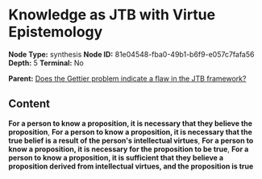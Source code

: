 # Knowledge as JTB with Virtue Epistemology

**Node Type:** synthesis
**Node ID:** 81e04548-fba0-49b1-b6f9-e057c7fafa56
**Depth:** 5
**Terminal:** No

**Parent:** [Does the Gettier problem indicate a flaw in the JTB framework?](does-the-gettier-problem-indicate-a-flaw-in-the-jtb-framework-antithesis-fa129906-0c70-4f73-90d8-d3affc0f784f.md)

## Content

**For a person to know a proposition, it is necessary that they believe the proposition**, **For a person to know a proposition, it is necessary that the true belief is a result of the person's intellectual virtues**, **For a person to know a proposition, it is necessary for the proposition to be true**, **For a person to know a proposition, it is sufficient that they believe a proposition derived from intellectual virtues, and the proposition is true**
